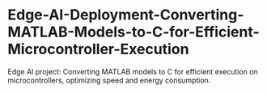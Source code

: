 # Edge-AI-Deployment-Converting-MATLAB-Models-to-C-for-Efficient-Microcontroller-Execution
Edge AI project: Converting MATLAB models to C for efficient execution on microcontrollers, optimizing speed and energy consumption.
